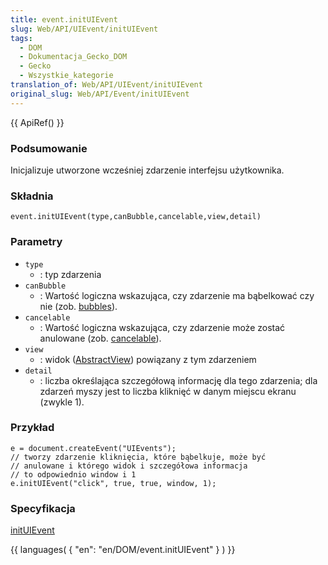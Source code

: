 ```yaml
---
title: event.initUIEvent
slug: Web/API/UIEvent/initUIEvent
tags:
  - DOM
  - Dokumentacja_Gecko_DOM
  - Gecko
  - Wszystkie_kategorie
translation_of: Web/API/UIEvent/initUIEvent
original_slug: Web/API/Event/initUIEvent
---
```

{{ ApiRef() }}

### Podsumowanie

Inicjalizuje utworzone wcześniej zdarzenie interfejsu użytkownika.

### Składnia

    event.initUIEvent(type,canBubble,cancelable,view,detail)

### Parametry

- `type`
  - : typ zdarzenia
- `canBubble`
  - : Wartość logiczna wskazująca, czy zdarzenie ma bąbelkować czy nie (zob. [bubbles](pl/DOM/event.bubbles)).
- `cancelable`
  - : Wartość logiczna wskazująca, czy zdarzenie może zostać anulowane (zob. [cancelable](pl/DOM/event.cancelable)).
- `view`
  - : widok ([AbstractView](pl/DOM/AbstractView)) powiązany z tym zdarzeniem
- `detail`
  - : liczba określająca szczegółową informację dla tego zdarzenia; dla zdarzeń myszy jest to liczba kliknięć w danym miejscu ekranu (zwykle 1).

### Przykład

    e = document.createEvent("UIEvents");
    // tworzy zdarzenie kliknięcia, które bąbelkuje, może być
    // anulowane i którego widok i szczegółowa informacja
    // to odpowiednio window i 1
    e.initUIEvent("click", true, true, window, 1);

### Specyfikacja

[initUIEvent](http://www.w3.org/TR/2001/WD-DOM-Level-3-Events-20010823/events.html#Events-Event-initUIEvent)

{{ languages( { "en": "en/DOM/event.initUIEvent" } ) }}
